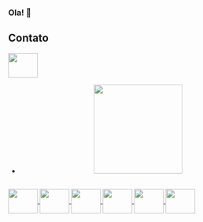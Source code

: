 ### Ola! 👋

## Contato 
<img align="center" height="50" width="60" src="https://img.shields.io/badge/Discord-7289DA?style=for-the-badge&logo=discord&logoColor=white" />

- <div align="center">
  <a href="https://github.com/Carlos-Daniel-Dev">
  <img height="180em" src="https://github-readme-stats.vercel.app/api/top-langs/?username=Carlos-Daniel-Dev&layout=compact&langs_count=7&theme=codeSTACKr"/>
</div>
<div style="display: inline_block"><br>
<img align="center" height="50" width="60" src="https://cdn.jsdelivr.net/gh/devicons/devicon/icons/javascript/javascript-original.svg" />
<img align="center" height="50" width="60" src="https://cdn.jsdelivr.net/gh/devicons/devicon/icons/html5/html5-original.svg" />
<img align="center" height="50" width="60" src="https://cdn.jsdelivr.net/gh/devicons/devicon/icons/css3/css3-original.svg" />    
<img align="center" height="50" width="60" src="https://cdn.jsdelivr.net/gh/devicons/devicon/icons/bootstrap/bootstrap-original-wordmark.svg" />   
<img align="center" height="50" width="60" src="https://cdn.jsdelivr.net/gh/devicons/devicon/icons/php/php-original.svg" /> 
<img align="center" height="50" width="60" src="https://cdn.jsdelivr.net/gh/devicons/devicon/icons/git/git-original.svg" /> 
          
</div>
  
##
  
  
